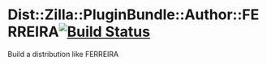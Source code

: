 
# Dist::Zilla::PluginBundle::Author::FERREIRA[![Build Status](https://travis-ci.org/aferreira/cpan-Dist-Zilla-PluginBundle-Author-FERREIRA.svg?branch=master)](https://travis-ci.org/aferreira/cpan-Dist-Zilla-PluginBundle-Author-FERREIRA)
Build a distribution like FERREIRA
